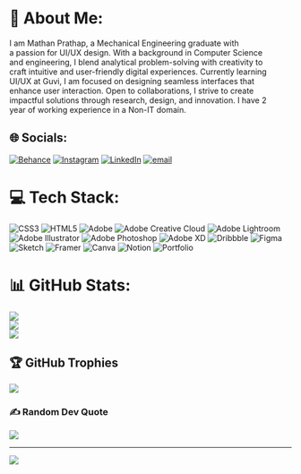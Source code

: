 # 💫 About Me:
I am Mathan Prathap, a Mechanical Engineering graduate with <br>a passion for UI/UX design. With a background in Computer Science <br>and engineering, I blend analytical problem-solving with creativity to <br>craft intuitive and user-friendly digital experiences. Currently learning <br>UI/UX at Guvi, I am focused on designing seamless interfaces that <br>enhance user interaction. Open to collaborations, I strive to create <br>impactful solutions through research, design, and innovation. I have 2 <br>year of working experience in a Non-IT domain.


## 🌐 Socials:
[![Behance](https://img.shields.io/badge/Behance-1769ff?logo=behance&logoColor=white)](https://behance.net/https://www.behance.net/mathanprathap) [![Instagram](https://img.shields.io/badge/Instagram-%23E4405F.svg?logo=Instagram&logoColor=white)](https://instagram.com/https://www.instagram.com/mathanchandran23?igsh=aTZmemU2OHN6cHJ0) [![LinkedIn](https://img.shields.io/badge/LinkedIn-%230077B5.svg?logo=linkedin&logoColor=white)](https://linkedin.com/in/http://www.linkedin.com/in/mathan-prathap-jayachandran-52330b328) [![email](https://img.shields.io/badge/Email-D14836?logo=gmail&logoColor=white)](mailto:mathanprathap2310@gmail.com) 

# 💻 Tech Stack:
![CSS3](https://img.shields.io/badge/css3-%231572B6.svg?style=flat&logo=css3&logoColor=white) ![HTML5](https://img.shields.io/badge/html5-%23E34F26.svg?style=flat&logo=html5&logoColor=white) ![Adobe](https://img.shields.io/badge/adobe-%23FF0000.svg?style=flat&logo=adobe&logoColor=white) ![Adobe Creative Cloud](https://img.shields.io/badge/Adobe%20Creative%20Cloud-DA1F26.svg?style=flat&logo=Adobe%20Creative%20Cloud&logoColor=white) ![Adobe Lightroom](https://img.shields.io/badge/Adobe%20Lightroom-31A8FF.svg?style=flat&logo=Adobe%20Lightroom&logoColor=white) ![Adobe Illustrator](https://img.shields.io/badge/adobe%20illustrator-%23FF9A00.svg?style=flat&logo=adobe%20illustrator&logoColor=white) ![Adobe Photoshop](https://img.shields.io/badge/adobe%20photoshop-%2331A8FF.svg?style=flat&logo=adobe%20photoshop&logoColor=white) ![Adobe XD](https://img.shields.io/badge/Adobe%20XD-470137?style=flat&logo=Adobe%20XD&logoColor=#FF61F6) ![Dribbble](https://img.shields.io/badge/Dribbble-EA4C89?style=flat&logo=dribbble&logoColor=white) ![Figma](https://img.shields.io/badge/figma-%23F24E1E.svg?style=flat&logo=figma&logoColor=white) ![Sketch](https://img.shields.io/badge/Sketch-FFB387?style=flat&logo=sketch&logoColor=black) ![Framer](https://img.shields.io/badge/Framer-black?style=flat&logo=framer&logoColor=blue) ![Canva](https://img.shields.io/badge/Canva-%2300C4CC.svg?style=flat&logo=Canva&logoColor=white) ![Notion](https://img.shields.io/badge/Notion-%23000000.svg?style=flat&logo=notion&logoColor=white) ![Portfolio](https://img.shields.io/badge/Portfolio-%23000000.svg?style=flat&logo=firefox&logoColor=#FF7139)
# 📊 GitHub Stats:
![](https://github-readme-stats.vercel.app/api?username=Mathanprathap&theme=radical&hide_border=false&include_all_commits=true&count_private=true)<br/>
![](https://nirzak-streak-stats.vercel.app/?user=Mathanprathap&theme=radical&hide_border=false)<br/>
![](https://github-readme-stats.vercel.app/api/top-langs/?username=Mathanprathap&theme=radical&hide_border=false&include_all_commits=true&count_private=true&layout=compact)

## 🏆 GitHub Trophies
![](https://github-profile-trophy.vercel.app/?username=Mathanprathap&theme=tokyonight&no-frame=false&no-bg=true&margin-w=4)

### ✍️ Random Dev Quote
![](https://quotes-github-readme.vercel.app/api?type=horizontal&theme=radical)

---
[![](https://visitcount.itsvg.in/api?id=Mathanprathap&icon=0&color=0)](https://visitcount.itsvg.in)

<!-- Proudly created with GPRM ( https://gprm.itsvg.in ) -->
